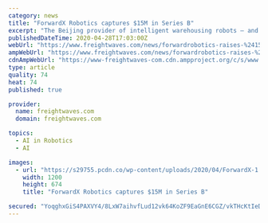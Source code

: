 ```yaml
---
category: news
title: "ForwardX Robotics captures $15M in Series B"
excerpt: "The Beijing provider of intelligent warehousing robots – and maker of a famous, AI-powered suitcase – continues its North American expansion."
publishedDateTime: 2020-04-28T17:03:00Z
webUrl: "https://www.freightwaves.com/news/forwardrobotics-raises-%2415m"
ampWebUrl: "https://www.freightwaves.com/news/forwardrobotics-raises-%2415m/amp"
cdnAmpWebUrl: "https://www-freightwaves-com.cdn.ampproject.org/c/s/www.freightwaves.com/news/forwardrobotics-raises-%2415m/amp"
type: article
quality: 74
heat: 74
published: true

provider:
  name: freightwaves.com
  domain: freightwaves.com

topics:
  - AI in Robotics
  - AI

images:
  - url: "https://s29755.pcdn.co/wp-content/uploads/2020/04/ForwardX-1.jpg"
    width: 1200
    height: 674
    title: "ForwardX Robotics captures $15M in Series B"

secured: "YoqghxGiS4PAXVY4/8LxW7aihvfLud12vk64KoZF9EaGnE6CGZ/vkTHcKtIeD8j490rmyoVllXVBRZdPy8rdequq2vZGlAHTmZ/L9a5qpa1V1/0d9YukdglAOogzRKdwkZGyrbUhonjLFOlS4lpt7A8jxUTdzJ3xSYtf7kwNljKKC567VallJe9lnd20W+dNIvrX6KiUW6dwKS8wxHxd2Cud+dBkoHUmb4bxF/AZLwGt2Wrzy/Iy53iFMZdOXcu/fqMdQ5yZ5Inbi+wCn0cgnlUO3Z02Tw0lzAByWwOIzp8GERTHokfBUFTlXKj81Cog;sSL1KlyOio+zoyeBCEMa/A=="
---
```


